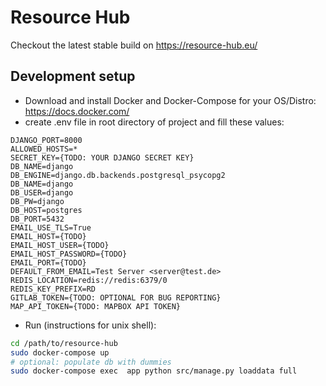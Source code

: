 # Resource Hub
Checkout the latest stable build on https://resource-hub.eu/

## Development setup 
* Download and install Docker and Docker-Compose for your OS/Distro: https://docs.docker.com/
* create .env file in root directory of project and fill these values:
```
DJANGO_PORT=8000
ALLOWED_HOSTS=*
SECRET_KEY={TODO: YOUR DJANGO SECRET KEY}
DB_NAME=django
DB_ENGINE=django.db.backends.postgresql_psycopg2
DB_NAME=django
DB_USER=django
DB_PW=django
DB_HOST=postgres
DB_PORT=5432
EMAIL_USE_TLS=True
EMAIL_HOST={TODO}
EMAIL_HOST_USER={TODO}
EMAIL_HOST_PASSWORD={TODO}
EMAIL_PORT={TODO}
DEFAULT_FROM_EMAIL=Test Server <server@test.de>
REDIS_LOCATION=redis://redis:6379/0
REDIS_KEY_PREFIX=RD
GITLAB_TOKEN={TODO: OPTIONAL FOR BUG REPORTING}
MAP_API_TOKEN={TODO: MAPBOX API TOKEN}
```
* Run (instructions for unix shell):
```bash
cd /path/to/resource-hub
sudo docker-compose up
# optional: populate db with dummies
sudo docker-compose exec  app python src/manage.py loaddata full
```